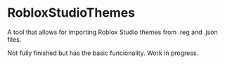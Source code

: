 # RobloxStudioThemes
A tool that allows for importing Roblox Studio themes from .reg and .json files.

Not fully finished but has the basic funcionality. Work in progress.
